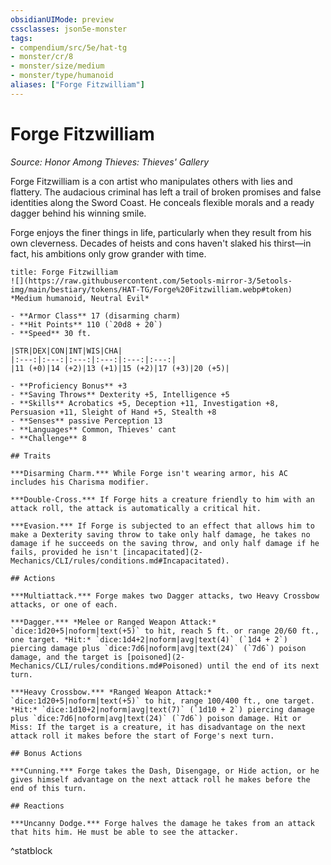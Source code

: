 ```yaml
---
obsidianUIMode: preview
cssclasses: json5e-monster
tags:
- compendium/src/5e/hat-tg
- monster/cr/8
- monster/size/medium
- monster/type/humanoid
aliases: ["Forge Fitzwilliam"]
---
```

# Forge Fitzwilliam
*Source: Honor Among Thieves: Thieves' Gallery*  

Forge Fitzwilliam is a con artist who manipulates others with lies and flattery. The audacious criminal has left a trail of broken promises and false identities along the Sword Coast. He conceals flexible morals and a ready dagger behind his winning smile.

Forge enjoys the finer things in life, particularly when they result from his own cleverness. Decades of heists and cons haven't slaked his thirst—in fact, his ambitions only grow grander with time.

```ad-statblock
title: Forge Fitzwilliam
![](https://raw.githubusercontent.com/5etools-mirror-3/5etools-img/main/bestiary/tokens/HAT-TG/Forge%20Fitzwilliam.webp#token)
*Medium humanoid, Neutral Evil*

- **Armor Class** 17 (disarming charm)
- **Hit Points** 110 (`20d8 + 20`)
- **Speed** 30 ft.

|STR|DEX|CON|INT|WIS|CHA|
|:---:|:---:|:---:|:---:|:---:|:---:|
|11 (+0)|14 (+2)|13 (+1)|15 (+2)|17 (+3)|20 (+5)|

- **Proficiency Bonus** +3
- **Saving Throws** Dexterity +5, Intelligence +5
- **Skills** Acrobatics +5, Deception +11, Investigation +8, Persuasion +11, Sleight of Hand +5, Stealth +8
- **Senses** passive Perception 13
- **Languages** Common, Thieves' cant
- **Challenge** 8

## Traits

***Disarming Charm.*** While Forge isn't wearing armor, his AC includes his Charisma modifier.

***Double-Cross.*** If Forge hits a creature friendly to him with an attack roll, the attack is automatically a critical hit.

***Evasion.*** If Forge is subjected to an effect that allows him to make a Dexterity saving throw to take only half damage, he takes no damage if he succeeds on the saving throw, and only half damage if he fails, provided he isn't [incapacitated](2-Mechanics/CLI/rules/conditions.md#Incapacitated).

## Actions

***Multiattack.*** Forge makes two Dagger attacks, two Heavy Crossbow attacks, or one of each.

***Dagger.*** *Melee or Ranged Weapon Attack:* `dice:1d20+5|noform|text(+5)` to hit, reach 5 ft. or range 20/60 ft., one target. *Hit:* `dice:1d4+2|noform|avg|text(4)` (`1d4 + 2`) piercing damage plus `dice:7d6|noform|avg|text(24)` (`7d6`) poison damage, and the target is [poisoned](2-Mechanics/CLI/rules/conditions.md#Poisoned) until the end of its next turn.

***Heavy Crossbow.*** *Ranged Weapon Attack:* `dice:1d20+5|noform|text(+5)` to hit, range 100/400 ft., one target. *Hit:* `dice:1d10+2|noform|avg|text(7)` (`1d10 + 2`) piercing damage plus `dice:7d6|noform|avg|text(24)` (`7d6`) poison damage. Hit or Miss: If the target is a creature, it has disadvantage on the next attack roll it makes before the start of Forge's next turn.

## Bonus Actions

***Cunning.*** Forge takes the Dash, Disengage, or Hide action, or he gives himself advantage on the next attack roll he makes before the end of this turn.

## Reactions

***Uncanny Dodge.*** Forge halves the damage he takes from an attack that hits him. He must be able to see the attacker.
```
^statblock